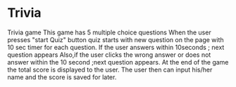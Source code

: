 # Trivia
Trivia game 
This game has 5 multiple choice questions
When the user presses "start Quiz" button quiz starts with new question on the page with 10 sec timer for each question.
If the user answers within 10seconds ; next question appears
Also,if the user clicks the wrong answer or does not answer within the 10 second ;next question appears.
At the end of the game the total score is displayed to the user. 
The user then can input his/her name and the score is saved for later.
